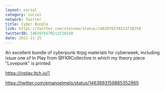 ```yaml
---
layout: social
category: social
network: Twitter
title: Cyber Bundle
link: https://twitter.com/steinea/status/1463976570213728258
twitterID: 1463976570213728258
date: 2021-11-25
---
```


An excellent bundle of cyberpunk ttrpg materials for cyberweek, including issue one of In Play from @FKRCollective in which my theory piece "Lovepunk" is printed

<https://inplay.itch.io/1>

<https://twitter.com/emanoelmelo/status/1463893159885352965>
